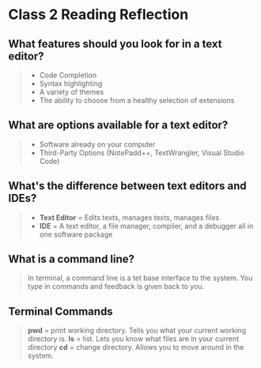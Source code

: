 # Class 2 Reading Reflection

## What features should you look for in a text editor?

> - Code Completion
> - Syntax highlighting
> - A variety of themes
> - The ability to choose from a healthy selection of extensions

## What are options available for a text editor?

> - Software already on your computer
> - Third-Party Options (NotePadd++, TextWrangler, Visual Studio Code)

## What's the difference between text editors and IDEs?
> - **Text Editor** = Edits texts, manages texts, manages files
> - **IDE** = A text editor, a file manager, compiler, and a debugger all in one software package

## What is a command line?

> In terminal, a command line is a tet base interface to the system. You type in commands and feedback is given back to you.

## Terminal Commands

> **pwd** = print working directory. Tells you what your current working directory is.
> **ls** = list. Lets you know what files are in your current directory
> **cd** = change directory. Allows you to move around in the system.